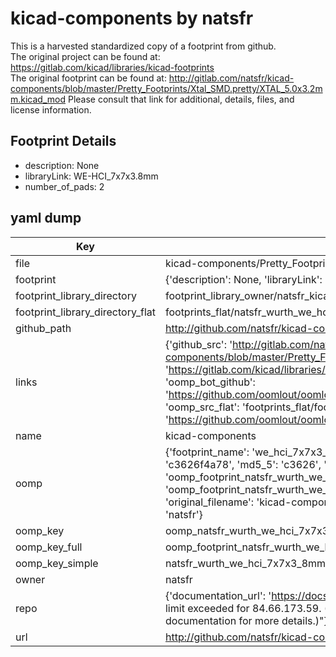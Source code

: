 # kicad-components by natsfr  
This is a harvested standardized copy of a footprint from github.  
The original project can be found at:  
https://gitlab.com/kicad/libraries/kicad-footprints  
The original footprint can be found at:
http://gitlab.com/natsfr/kicad-components/blob/master/Pretty_Footprints/Xtal_SMD.pretty/XTAL_5.0x3.2mm.kicad_mod
Please consult that link for additional, details, files, and license information.  
## Footprint Details
* description: None  
* libraryLink: WE-HCI_7x7x3.8mm  
* number_of_pads: 2  
## yaml dump  
| Key | Value |  
| --- | --- |  
| file | kicad-components/Pretty_Footprints/Wurth.pretty/WE-HCI_7x7x3.8mm.kicad_mod |  
| footprint | {'description': None, 'libraryLink': 'WE-HCI_7x7x3.8mm', 'number_of_pads': 2} |  
| footprint_library_directory | footprint_library_owner/natsfr_kicad-components |  
| footprint_library_directory_flat | footprints_flat/natsfr_wurth_we_hci_7x7x3_8mm/working |  
| github_path | http://github.com/natsfr/kicad-components/blob/master/Pretty_Footprints/Wurth.pretty/WE-HCI_7x7x3.8mm.kicad_mod |  
| links | {'github_src': 'http://gitlab.com/natsfr/kicad-components/blob/master/Pretty_Footprints/Xtal_SMD.pretty/XTAL_5.0x3.2mm.kicad_mod', 'github_src_repo': 'https://gitlab.com/kicad/libraries/kicad-footprints', 'oomp_bot': 'footprints/natsfr_wurth_we_hci_7x7x3_8mm/working', 'oomp_bot_github': 'https://github.com/oomlout/oomlout_oomp_footprint_bot/tree/main/footprints/natsfr_wurth_we_hci_7x7x3_8mm/working', 'oomp_src_flat': 'footprints_flat/footprints_flat/natsfr_wurth_we_hci_7x7x3_8mm/working', 'oomp_src_flat_github': 'https://github.com/oomlout/oomlout_oomp_footprint_src/tree/main/footprints_flat/natsfr_wurth_we_hci_7x7x3_8mm/working'} |  
| name | kicad-components |  
| oomp | {'footprint_name': 'we_hci_7x7x3_8mm', 'library_name': 'wurth', 'md5': 'c3626f4a78d0b36a6f5ad8ca6c0eea0f', 'md5_10': 'c3626f4a78', 'md5_5': 'c3626', 'md5_6': 'c3626f', 'oomp_key': 'oomp_natsfr_wurth_we_hci_7x7x3_8mm', 'oomp_key_extra': 'oomp_footprint_natsfr_wurth_we_hci_7x7x3_8mm', 'oomp_key_full': 'oomp_footprint_natsfr_wurth_we_hci_7x7x3_8mm_c3626f', 'oomp_key_simple': 'natsfr_wurth_we_hci_7x7x3_8mm', 'original_filename': 'kicad-components/Pretty_Footprints/Wurth.pretty/WE-HCI_7x7x3.8mm.kicad_mod', 'owner_name': 'natsfr'} |  
| oomp_key | oomp_natsfr_wurth_we_hci_7x7x3_8mm |  
| oomp_key_full | oomp_footprint_natsfr_wurth_we_hci_7x7x3_8mm |  
| oomp_key_simple | natsfr_wurth_we_hci_7x7x3_8mm |  
| owner | natsfr |  
| repo | {'documentation_url': 'https://docs.github.com/rest/overview/resources-in-the-rest-api#rate-limiting', 'message': "API rate limit exceeded for 84.66.173.59. (But here's the good news: Authenticated requests get a higher rate limit. Check out the documentation for more details.)"} |  
| url | http://github.com/natsfr/kicad-components |  

